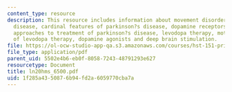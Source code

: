 ```yaml
---
content_type: resource
description: This resource includes information about movement disorders, parkinson?s
  disease, cardinal features of parkinson?s disease, dopamine receptors, pharmacological
  approaches to treatment of parkinson?s disease, levodopa therapy, motor complications
  of levodopa therapy, dopamine agonists and deep brain stimulation.
file: https://ol-ocw-studio-app-qa.s3.amazonaws.com/courses/hst-151-principles-of-pharmacology-spring-2005/1f285a4350876b94fd2a6059770cba7a_ln20hms_6500.pdf
file_type: application/pdf
parent_uid: 5502e4b6-eb0f-8058-7243-48791293e627
resourcetype: Document
title: ln20hms_6500.pdf
uid: 1f285a43-5087-6b94-fd2a-6059770cba7a
---
```

